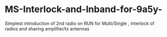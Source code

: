 # MS-Interlock-and-Inband-for-9a5y-
Simplest introduction of 2nd radio on RUN for Multi/Single , interlock of radios and sharing amplifier/tx antennas

